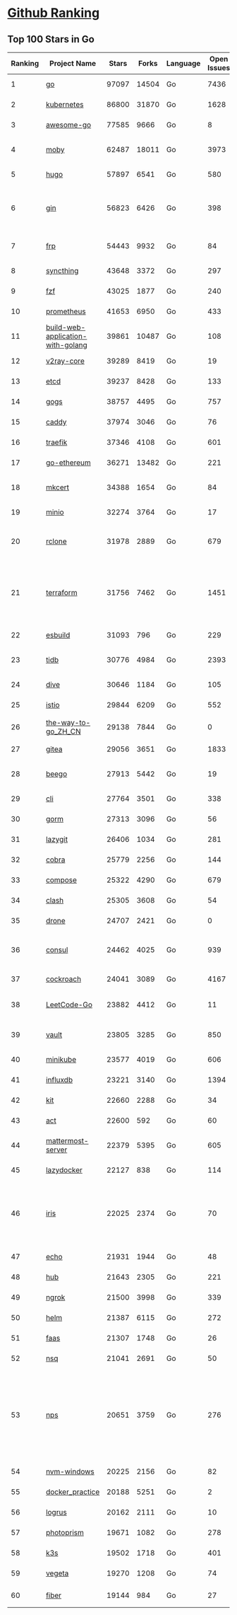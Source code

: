 [Github Ranking](../README.md)
==========

## Top 100 Stars in Go

| Ranking | Project Name | Stars | Forks | Language | Open Issues | Description | Last Commit |
| ------- | ------------ | ----- | ----- | -------- | ----------- | ----------- | ----------- |
| 1 | [go](https://github.com/golang/go) | 97097 | 14504 | Go | 7436 | The Go programming language | 2022-03-26T02:07:07Z |
| 2 | [kubernetes](https://github.com/kubernetes/kubernetes) | 86800 | 31870 | Go | 1628 | Production-Grade Container Scheduling and Management | 2022-03-26T02:54:07Z |
| 3 | [awesome-go](https://github.com/avelino/awesome-go) | 77585 | 9666 | Go | 8 | A curated list of awesome Go frameworks, libraries and software | 2022-03-25T19:04:12Z |
| 4 | [moby](https://github.com/moby/moby) | 62487 | 18011 | Go | 3973 | Moby Project - a collaborative project for the container ecosystem to assemble container-based systems | 2022-03-25T23:14:19Z |
| 5 | [hugo](https://github.com/gohugoio/hugo) | 57897 | 6541 | Go | 580 | The world’s fastest framework for building websites. | 2022-03-25T15:40:36Z |
| 6 | [gin](https://github.com/gin-gonic/gin) | 56823 | 6426 | Go | 398 | Gin is a HTTP web framework written in Go (Golang). It features a Martini-like API with much better performance -- up to 40 times faster. If you need smashing performance, get yourself some Gin. | 2022-03-25T14:03:47Z |
| 7 | [frp](https://github.com/fatedier/frp) | 54443 | 9932 | Go | 84 | A fast reverse proxy to help you expose a local server behind a NAT or firewall to the internet. | 2022-03-23T13:47:56Z |
| 8 | [syncthing](https://github.com/syncthing/syncthing) | 43648 | 3372 | Go | 297 | Open Source Continuous File Synchronization | 2022-03-25T19:33:13Z |
| 9 | [fzf](https://github.com/junegunn/fzf) | 43025 | 1877 | Go | 240 | :cherry_blossom: A command-line fuzzy finder | 2022-03-25T07:57:24Z |
| 10 | [prometheus](https://github.com/prometheus/prometheus) | 41653 | 6950 | Go | 433 | The Prometheus monitoring system and time series database. | 2022-03-25T10:53:41Z |
| 11 | [build-web-application-with-golang](https://github.com/astaxie/build-web-application-with-golang) | 39861 | 10487 | Go | 108 | A golang ebook intro how to build a web with golang | 2022-02-02T03:40:36Z |
| 12 | [v2ray-core](https://github.com/v2ray/v2ray-core) | 39289 | 8419 | Go | 19 | A platform for building proxies to bypass network restrictions. | 2022-03-23T03:02:23Z |
| 13 | [etcd](https://github.com/etcd-io/etcd) | 39237 | 8428 | Go | 133 | Distributed reliable key-value store for the most critical data of a distributed system | 2022-03-26T00:28:29Z |
| 14 | [gogs](https://github.com/gogs/gogs) | 38757 | 4495 | Go | 757 | Gogs is a painless self-hosted Git service | 2022-03-25T14:12:52Z |
| 15 | [caddy](https://github.com/caddyserver/caddy) | 37974 | 3046 | Go | 76 | Fast, multi-platform web server with automatic HTTPS | 2022-03-26T02:22:27Z |
| 16 | [traefik](https://github.com/traefik/traefik) | 37346 | 4108 | Go | 601 | The Cloud Native Application Proxy | 2022-03-25T15:08:09Z |
| 17 | [go-ethereum](https://github.com/ethereum/go-ethereum) | 36271 | 13482 | Go | 221 | Official Go implementation of the Ethereum protocol | 2022-03-26T03:01:38Z |
| 18 | [mkcert](https://github.com/FiloSottile/mkcert) | 34388 | 1654 | Go | 84 | A simple zero-config tool to make locally trusted development certificates with any names you'd like. | 2022-02-20T19:58:21Z |
| 19 | [minio](https://github.com/minio/minio) | 32274 | 3764 | Go | 17 | High Performance, Kubernetes Native Object Storage | 2022-03-26T01:21:01Z |
| 20 | [rclone](https://github.com/rclone/rclone) | 31978 | 2889 | Go | 679 | "rsync for cloud storage" - Google Drive, S3, Dropbox, Backblaze B2, One Drive, Swift, Hubic, Wasabi, Google Cloud Storage, Yandex Files | 2022-03-26T00:26:27Z |
| 21 | [terraform](https://github.com/hashicorp/terraform) | 31756 | 7462 | Go | 1451 | Terraform enables you to safely and predictably create, change, and improve infrastructure. It is an open source tool that codifies APIs into declarative configuration files that can be shared amongst team members, treated as code, edited, reviewed, and versioned. | 2022-03-25T21:33:40Z |
| 22 | [esbuild](https://github.com/evanw/esbuild) | 31093 | 796 | Go | 229 | An extremely fast JavaScript and CSS bundler and minifier | 2022-03-25T14:50:55Z |
| 23 | [tidb](https://github.com/pingcap/tidb) | 30776 | 4984 | Go | 2393 | TiDB is an open source distributed HTAP database compatible with the MySQL protocol  | 2022-03-26T02:52:46Z |
| 24 | [dive](https://github.com/wagoodman/dive) | 30646 | 1184 | Go | 105 | A tool for exploring each layer in a docker image | 2022-03-24T23:41:15Z |
| 25 | [istio](https://github.com/istio/istio) | 29844 | 6209 | Go | 552 | Connect, secure, control, and observe services. | 2022-03-26T02:59:01Z |
| 26 | [the-way-to-go_ZH_CN](https://github.com/unknwon/the-way-to-go_ZH_CN) | 29138 | 7844 | Go | 0 | 《The Way to Go》中文译本，中文正式名《Go 入门指南》 | 2022-03-08T11:53:55Z |
| 27 | [gitea](https://github.com/go-gitea/gitea) | 29056 | 3651 | Go | 1833 | Git with a cup of tea, painless self-hosted git service | 2022-03-25T22:58:53Z |
| 28 | [beego](https://github.com/beego/beego) | 27913 | 5442 | Go | 19 | beego is an open-source, high-performance web framework for the Go programming language. | 2022-03-22T13:14:04Z |
| 29 | [cli](https://github.com/cli/cli) | 27764 | 3501 | Go | 338 | GitHub’s official command line tool | 2022-03-25T15:11:38Z |
| 30 | [gorm](https://github.com/go-gorm/gorm) | 27313 | 3096 | Go | 56 | The fantastic ORM library for Golang, aims to be developer friendly | 2022-03-24T08:30:14Z |
| 31 | [lazygit](https://github.com/jesseduffield/lazygit) | 26406 | 1034 | Go | 281 | simple terminal UI for git commands | 2022-03-26T02:42:48Z |
| 32 | [cobra](https://github.com/spf13/cobra) | 25779 | 2256 | Go | 144 | A Commander for modern Go CLI interactions | 2022-03-25T19:34:16Z |
| 33 | [compose](https://github.com/docker/compose) | 25322 | 4290 | Go | 679 | Define and run multi-container applications with Docker | 2022-03-25T22:24:42Z |
| 34 | [clash](https://github.com/Dreamacro/clash) | 25305 | 3608 | Go | 54 | A rule-based tunnel in Go. | 2022-03-25T07:22:31Z |
| 35 | [drone](https://github.com/harness/drone) | 24707 | 2421 | Go | 0 | Drone is a Container-Native, Continuous Delivery Platform | 2022-03-22T22:29:58Z |
| 36 | [consul](https://github.com/hashicorp/consul) | 24462 | 4025 | Go | 939 | Consul is a distributed, highly available, and data center aware solution to connect and configure applications across dynamic, distributed infrastructure. | 2022-03-26T01:40:52Z |
| 37 | [cockroach](https://github.com/cockroachdb/cockroach) | 24041 | 3089 | Go | 4167 | CockroachDB - the open source, cloud-native distributed SQL database. | 2022-03-26T02:57:35Z |
| 38 | [LeetCode-Go](https://github.com/halfrost/LeetCode-Go) | 23882 | 4412 | Go | 11 | ✅ Solutions to LeetCode by Go, 100% test coverage, runtime beats 100% / LeetCode 题解 | 2022-03-24T03:26:24Z |
| 39 | [vault](https://github.com/hashicorp/vault) | 23805 | 3285 | Go | 850 | A tool for secrets management, encryption as a service, and privileged access management | 2022-03-25T16:53:57Z |
| 40 | [minikube](https://github.com/kubernetes/minikube) | 23577 | 4019 | Go | 606 | Run Kubernetes locally | 2022-03-25T23:18:05Z |
| 41 | [influxdb](https://github.com/influxdata/influxdb) | 23221 | 3140 | Go | 1394 | Scalable datastore for metrics, events, and real-time analytics | 2022-03-25T23:26:43Z |
| 42 | [kit](https://github.com/go-kit/kit) | 22660 | 2288 | Go | 34 | A standard library for microservices. | 2022-03-25T09:56:10Z |
| 43 | [act](https://github.com/nektos/act) | 22600 | 592 | Go | 60 | Run your GitHub Actions locally 🚀 | 2022-03-25T21:43:28Z |
| 44 | [mattermost-server](https://github.com/mattermost/mattermost-server) | 22379 | 5395 | Go | 605 | Mattermost is an open source platform for secure collaboration across the entire software development lifecycle. | 2022-03-25T20:28:15Z |
| 45 | [lazydocker](https://github.com/jesseduffield/lazydocker) | 22127 | 838 | Go | 114 | The lazier way to manage everything docker | 2022-03-23T07:54:01Z |
| 46 | [iris](https://github.com/kataras/iris) | 22025 | 2374 | Go | 70 | The fastest HTTP/2 Go Web Framework. AWS Lambda, gRPC, MVC, Unique Router, Websockets, Sessions, Test suite, Dependency Injection and more. A true successor of expressjs and laravel \| 谢谢 https://github.com/kataras/iris/issues/1329 \| | 2022-03-18T20:25:24Z |
| 47 | [echo](https://github.com/labstack/echo) | 21931 | 1944 | Go | 48 | High performance, minimalist Go web framework | 2022-03-21T15:46:58Z |
| 48 | [hub](https://github.com/github/hub) | 21643 | 2305 | Go | 221 | A command-line tool that makes git easier to use with GitHub. | 2022-03-25T16:52:11Z |
| 49 | [ngrok](https://github.com/inconshreveable/ngrok) | 21500 | 3998 | Go | 339 | Introspected tunnels to localhost | 2021-12-16T15:44:31Z |
| 50 | [helm](https://github.com/helm/helm) | 21387 | 6115 | Go | 272 | The Kubernetes Package Manager | 2022-03-26T01:07:30Z |
| 51 | [faas](https://github.com/openfaas/faas) | 21307 | 1748 | Go | 26 | OpenFaaS - Serverless Functions Made Simple | 2022-03-25T10:16:26Z |
| 52 | [nsq](https://github.com/nsqio/nsq) | 21041 | 2691 | Go | 50 | A realtime distributed messaging platform | 2022-01-06T05:16:54Z |
| 53 | [nps](https://github.com/ehang-io/nps) | 20651 | 3759 | Go | 276 | 一款轻量级、高性能、功能强大的内网穿透代理服务器。支持tcp、udp、socks5、http等几乎所有流量转发，可用来访问内网网站、本地支付接口调试、ssh访问、远程桌面，内网dns解析、内网socks5代理等等……，并带有功能强大的web管理端。a lightweight, high-performance, powerful intranet penetration proxy server, with a powerful web management terminal. | 2022-03-18T07:02:32Z |
| 54 | [nvm-windows](https://github.com/coreybutler/nvm-windows) | 20225 | 2156 | Go | 82 | A node.js version management utility for Windows. Ironically written in Go. | 2022-03-14T07:36:17Z |
| 55 | [docker_practice](https://github.com/yeasy/docker_practice) | 20188 | 5251 | Go | 2 | Learn and understand Docker&Container technologies, with real DevOps practice! | 2022-03-16T22:14:06Z |
| 56 | [logrus](https://github.com/sirupsen/logrus) | 20162 | 2111 | Go | 10 | Structured, pluggable logging for Go. | 2022-03-25T03:07:37Z |
| 57 | [photoprism](https://github.com/photoprism/photoprism) | 19671 | 1082 | Go | 278 | Photos App powered by Go and Google TensorFlow 🌈 ✨ | 2022-03-25T17:01:49Z |
| 58 | [k3s](https://github.com/k3s-io/k3s) | 19502 | 1718 | Go | 401 | Lightweight Kubernetes | 2022-03-26T00:14:31Z |
| 59 | [vegeta](https://github.com/tsenart/vegeta) | 19270 | 1208 | Go | 74 | HTTP load testing tool and library. It's over 9000! | 2022-02-15T05:22:49Z |
| 60 | [fiber](https://github.com/gofiber/fiber) | 19144 | 984 | Go | 27 | ⚡️ Express inspired web framework written in Go | 2022-03-25T08:40:22Z |

